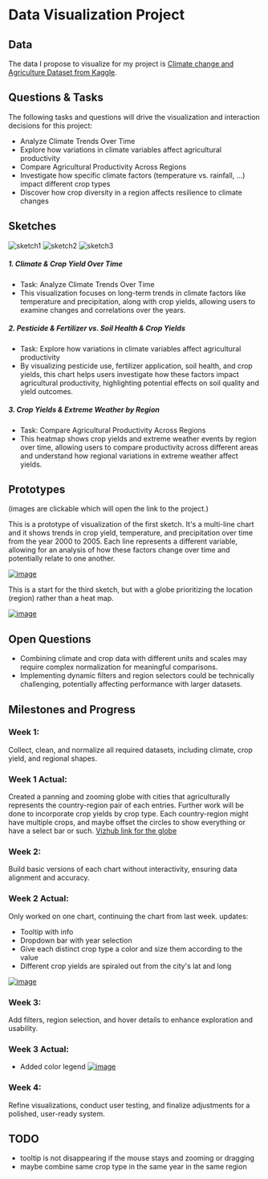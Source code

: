 # Data Visualization Project

## Data

The data I propose to visualize for my project is [Climate change and Agriculture Dataset from Kaggle](https://www.kaggle.com/datasets/waqi786/climate-change-impact-on-agriculture).


## Questions & Tasks

The following tasks and questions will drive the visualization and interaction decisions for this project:
- Analyze Climate Trends Over Time
- Explore how variations in climate variables affect agricultural productivity
- Compare Agricultural Productivity Across Regions
- Investigate how specific climate factors (temperature vs. rainfall, ...) impact different crop types
- Discover how crop diversity in a region affects resilience to climate changes

## Sketches

![sketch1](images/cs573_5-1.jpg)
![sketch2](images/cs573_5-2.jpg)
![sketch3](images/cs573_5-3.jpg)

##### 1. Climate & Crop Yield Over Time
- Task: Analyze Climate Trends Over Time
- This visualization focuses on long-term trends in climate factors like temperature and precipitation, along with crop yields, allowing users to examine changes and correlations over the years.
##### 2. Pesticide & Fertilizer vs. Soil Health & Crop Yields
 - Task: Explore how variations in climate variables affect agricultural productivity
 - By visualizing pesticide use, fertilizer application, soil health, and crop yields, this chart helps users investigate how these factors impact agricultural productivity, highlighting potential effects on soil quality and yield outcomes.
##### 3. Crop Yields & Extreme Weather by Region
 - Task: Compare Agricultural Productivity Across Regions
 - This heatmap shows crop yields and extreme weather events by region over time, allowing users to compare productivity across different areas and understand how regional variations in extreme weather affect yields.


## Prototypes

(images are clickable which will open the link to the project.)

This is a prototype of visualization of the first sketch. It's a multi-line chart and it shows trends in crop yield, temperature, and precipitation over time from the year 2000 to 2005. Each line represents a different variable, allowing for an analysis of how these factors change over time and potentially relate to one another.

[![image](images/pseudo_viz.png)](https://vizhub.com/wyy-47/pseudovizforclimatedata)

This is a start for the third sketch, but with a globe prioritizing the location (region) rather than a heat map.

[![image](images/globe_cities.png)](https://vizhub.com/wyy-47/climate-world-map-cities)


## Open Questions

- Combining climate and crop data with different units and scales may require complex normalization for meaningful comparisons.
- Implementing dynamic filters and region selectors could be technically challenging, potentially affecting performance with larger datasets.

## Milestones  and Progress

### Week 1:
Collect, clean, and normalize all required datasets, including climate, crop yield, and regional shapes.
### Week 1 Actual:
Created a panning and zooming globe with cities that agriculturally represents
the country-region pair of each entries. Further work will be done to incorporate crop yields by crop type. 
Each country-region might have multiple crops, and maybe offset the circles to show everything or have a select
bar or such. [Vizhub link for the globe](https://vizhub.com/wyy-47/climate-world-map-cities)

### Week 2: 
Build basic versions of each chart without interactivity, ensuring data alignment and accuracy.

### Week 2 Actual:
Only worked on one chart, continuing the chart from last week. updates:
- Tooltip with info
- Dropdown bar with year selection
- Give each distinct crop type a color and size them according to the value
- Different crop yields are spiraled out from the city's lat and long

[![image](images/climate_cities_fix_tooltip.png)](https://vizhub.com/wyy-47/climatecitites-fixingtooltip)

### Week 3:
Add filters, region selection, and hover details to enhance exploration and usability.

### Week 3 Actual:
- Added color legend
[![image](images/climate-cities-color-legend.png)](https://vizhub.com/wyy-47/climate-cities-color-legend)

### Week 4:
Refine visualizations, conduct user testing, and finalize adjustments for a polished, user-ready system.

## TODO
- tooltip is not disappearing if the mouse stays and zooming or dragging
- maybe combine same crop type in the same year in the same region
